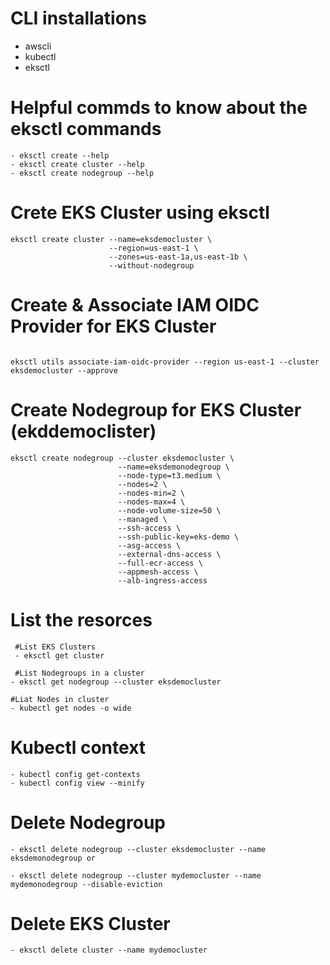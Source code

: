 
# CLI installations

- awscli
- kubectl
- eksctl


# Helpful commds to know about the eksctl commands

```console
- eksctl create --help
- eksctl create cluster --help
- eksctl create nodegroup --help
```

# Crete EKS Cluster using eksctl

```console
eksctl create cluster --name=eksdemocluster \
                      --region=us-east-1 \
                      --zones=us-east-1a,us-east-1b \
                      --without-nodegroup
```


# Create & Associate IAM OIDC Provider for EKS Cluster
```console

eksctl utils associate-iam-oidc-provider --region us-east-1 --cluster eksdemocluster --approve
```

# Create Nodegroup for EKS Cluster (ekddemoclister)

```console
eksctl create nodegroup --cluster eksdemocluster \
                        --name=eksdemonodegroup \
                        --node-type=t3.medium \
                        --nodes=2 \
                        --nodes-min=2 \
                        --nodes-max=4 \
                        --node-volume-size=50 \
                        --managed \
                        --ssh-access \
                        --ssh-public-key=eks-demo \
                        --asg-access \
                        --external-dns-access \
                        --full-ecr-access \
                        --appmesh-access \
                        --alb-ingress-access
```

  # List the resorces

```console
 #List EKS Clusters
 - eksctl get cluster

 #List Nodegroups in a cluster
- eksctl get nodegroup --cluster eksdemocluster

#Liat Nodes in cluster
- kubectl get nodes -o wide
```

# Kubectl context

```console
- kubectl config get-contexts
- kubectl config view --minify
```

# Delete Nodegroup

```console
- eksctl delete nodegroup --cluster eksdemocluster --name eksdemonodegroup or

- eksctl delete nodegroup --cluster mydemocluster --name mydemonodegroup --disable-eviction
```


# Delete EKS Cluster

```console
- eksctl delete cluster --name mydemocluster
```
                    



